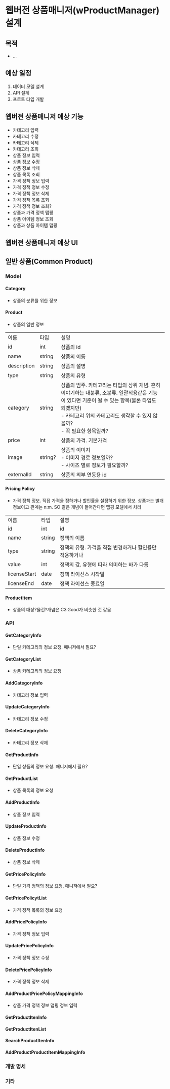 # 웹버전 상품매니저(wProductManager) 설계

## 목적
- ...

## 예상 일정

1. 데이터 모델 설계
2. API 설계
3. 프로토 타입 개발

## 웹버전 상품매니저 예상 기능
- 카테고리 입력
- 카테고리 수정
- 카테고리 삭제
- 카테고리 조회
- 상품 정보 입력
- 상품 정보 수정
- 상품 정보 삭제
- 상품 목록 조회
- 가격 정책 정보 입력
- 가격 정책 정보 수정
- 가격 정책 정보 삭제
- 가격 정책 목록 조회
- 가격 정책 정보 조회?
- 상품과 가격 정책 맵핑
- 상품 아이템 정보 조회
- 상품과 상품 아이템 맵핑

## 웹버전 상품매니저 예상 UI

## 일반 상품(Common Product)

### Model

#### Category
- 상품의 분류를 위한 정보

#### Product
- 상품의 일반 정보

<table>
  <tr><td>이름</td><td>타입</td><td>설명</td></tr>  
  <tr><td>id</td><td>int</td><td>상품의 id</td></tr>
  <tr><td>name</td><td>string</td><td>상품의 이름</td></tr>
  <tr><td>description</td><td>string</td><td>상품의 설명</td></tr>
  <tr><td>type</td><td>string</td><td>상품의 유형</td></tr>
  <tr><td>category</td><td>string</td><td>상품의 범주. 카테고리는 타입의 상위 개념. 흔히 이야기하는 대분류, 소분류. 일괄적용같은 기능이 있다면 기준이 될 수 있는 항목(물론 타입도 되겠지만)<br>- 카테고리 위의 카테고리도 생각할 수 있지 않을까?<br>- 꼭 필요한 항목일까?</td></tr>
  <tr><td>price</td><td>int</td><td>상품의 가격. 기본가격</td></tr>
  <tr><td>image</td><td>string?</td><td>상품의 이미지<br>- 이미지 경로 정보일까?<br>- 사이즈 별로 정보가 필요할까?</td></tr>
  <tr><td>externalId</td><td>string</td><td>상품의 외부 연동용 id</tr>
</table>

#### Pricing Policy
- 가격 정책 정보. 직접 가격을 정하거나 할인률을 설정하기 위한 정보. 상품과는 별개 정보이고 관계는 n:m. SO 같은 개념이 들어간다면 맵핑 모델에서 처리

<table>
  <tr><td>이름</td><td>타입</td><td>설명</td></tr>
  <tr><td>id</td><td>int</td><td>id</td></tr>
  <tr><td>name</td><td>string</td><td>정책의 이름</td></tr>
  <tr><td>type</td><td>string</td><td>정책의 유형. 가격을 직접 변경하거나 할인률만 적용하거나</td></tr>
  <tr><td>value</td><td>int</td><td>정책의 값. 유형에 따라 의미하는 바가 다름</td></tr>
  <tr><td>licenseStart</td><td>date</td><td>정책 라이선스 시작일</td></tr>
  <tr><td>licenseEnd</td><td>date</td><td>정책 라이선스 종료일</td></tr>
</table>

#### ProductItem
- 상품의 대상?물건?개념은 C3.Good가 비슷한 것 같음

### API

#### GetCategoryInfo
- 단일 카테고리의 정보 요청. 매니저에서 필요?

#### GetCategoryList
- 상품 카테고리의 정보 요청

#### AddCategoryInfo
- 카테고리 정보 입력

#### UpdateCategoryInfo
- 카테고리 정보 수정

#### DeleteCategoryInfo
- 카테고리 정보 삭제

#### GetProductInfo
- 단일 상품의 정보 요청. 매니저에서 필요?

#### GetProductList
- 상품 목록의 정보 요청

#### AddProductInfo
- 상품 정보 입력

#### UpdateProductInfo
- 상품 정보 수정

#### DeleteProductInfo
- 상품 정보 삭제

#### GetPricePolicyInfo
- 단일 가격 정책의 정보 요청. 매니저에서 필요?

#### GetPricePolicytList
- 가격 정책 목록의 정보 요청

#### AddPricePolicyInfo
- 가격 정책 정보 입력

#### UpdatePricePolicyInfo
- 가격 정책 정보 수정

#### DeletePricePolicyInfo
- 가격 정책 정보 삭제

#### AddProductPricePolicyMappingInfo
- 상품 가격 정책 정보 맵핑 정보 입력

#### GetProductItenInfo

#### GetProductItenList

#### SearchProductItenInfo

#### AddProductProductItemMappingInfo

### 개발 명세


### 기타

